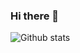 ### Hi there 👋

![Github stats](https://github-readme-stats.vercel.app/api?username=nlatham1999&count_private=true&show_icons=true&theme=gruvbox)


<!--
**nlatham1999/nlatham1999** is a ✨ _special_ ✨ repository because its `README.md` (this file) appears on your GitHub profile.

Here are some ideas to get you started:

- 🔭 I’m currently working on ...
- 🌱 I’m currently learning ...
- 👯 I’m looking to collaborate on ...
- 🤔 I’m looking for help with ...
- 💬 Ask me about ...
- 📫 How to reach me: ...
- 😄 Pronouns: ...
- ⚡ Fun fact: ...
-->
